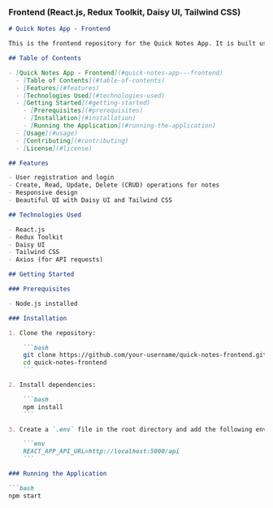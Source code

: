 
### Frontend (React.js, Redux Toolkit, Daisy UI, Tailwind CSS)

```markdown
# Quick Notes App - Frontend

This is the frontend repository for the Quick Notes App. It is built using React.js, Redux Toolkit, Daisy UI, and Tailwind CSS. This service provides the user interface for the application, allowing users to register, login, and manage their notes.

## Table of Contents

- [Quick Notes App - Frontend](#quick-notes-app---frontend)
  - [Table of Contents](#table-of-contents)
  - [Features](#features)
  - [Technologies Used](#technologies-used)
  - [Getting Started](#getting-started)
    - [Prerequisites](#prerequisites)
    - [Installation](#installation)
    - [Running the Application](#running-the-application)
  - [Usage](#usage)
  - [Contributing](#contributing)
  - [License](#license)

## Features

- User registration and login
- Create, Read, Update, Delete (CRUD) operations for notes
- Responsive design
- Beautiful UI with Daisy UI and Tailwind CSS

## Technologies Used

- React.js
- Redux Toolkit
- Daisy UI
- Tailwind CSS
- Axios (for API requests)

## Getting Started

### Prerequisites

- Node.js installed

### Installation

1. Clone the repository:

    ```bash
    git clone https://github.com/your-username/quick-notes-frontend.git
    cd quick-notes-frontend
    ```

2. Install dependencies:

    ```bash
    npm install
    ```

3. Create a `.env` file in the root directory and add the following environment variable:

    ```env
    REACT_APP_API_URL=http://localhost:5000/api
    ```

### Running the Application

```bash
npm start
